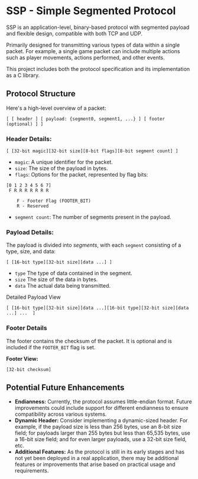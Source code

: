 # SSP - Simple Segmented Protocol

SSP is an application-level, binary-based protocol with segmented payload and flexible design, compatible with both TCP and UDP.

Primarily designed for transmitting various types of data within a single packet. For example, a single game packet can include multiple actions such as player movements, actions performed, and other events.

This project includes both the protocol specification and its implementation as a C library.

## Protocol Structure
Here's a high-level overview of a packet:
```
[ [ header ] [ payload: {segment0, segment1, ...} ] [ footer (optional) ] ]
```
### Header Details:
```
[ [32-bit magic][32-bit size][8-bit flags][8-bit segment count] ]
```
- `magic`: A unique identifier for the packet.
- `size`: The size of the payload in bytes.
- `flags`: Options for the packet, represented by flag bits:
```
[0 1 2 3 4 5 6 7]
 F R R R R R R R

    F - Footer Flag (FOOTER_BIT)
    R - Reserved
```
- `segment count`: The number of segments present in the payload.
### Payload Details:

The payload is divided into _segments_, with each `segment` consisting of a type, size, and data:
```
[ [16-bit type][32-bit size][data ...] ]
```
- `type` The type of data contained in the segment.
- `size` The size of the data in bytes.
- `data` The actual data being transmitted.

Detailed Payload View
```
[ [16-bit type][32-bit size][data ...][16-bit type][32-bit size][data ...] ...  ]
```

### Footer Details

The footer contains the checksum of the packet. It is optional and is included if the `FOOTER_BIT` flag is set.

**Footer View:**
```
[32-bit checksum]
```
## Potential Future Enhancements
- **Endianness:** Currently, the protocol assumes little-endian format. Future improvements could include support for different endianness to ensure compatibility across various systems.
- **Dynamic Header:** Consider implementing a dynamic-sized header. For example, if the payload size is less than 256 bytes, use an 8-bit size field; for payloads larger than 255 bytes but less than 65,535 bytes, use a 16-bit size field; and for even larger payloads, use a 32-bit size field, etc.
- **Additional Features:** As the protocol is still in its early stages and has not yet been deployed in a real application, there may be additional features or improvements that arise based on practical usage and requirements.
